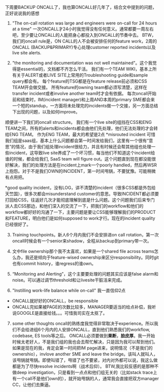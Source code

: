 下周要BACKUP ONCALL了，我也算ONCALL好几年了，结合文中提到的问题，正好说说我的感想
1. "The on-call rotation was large and engineers were on-call for 24 hours at a time"
一次ONCALL才24小时我觉得没有任何意义。通常都要一周左右吧，至少要让ONCALL的人能把身心都投入到ONCALL的节奏中去。
BTW，我们的oncall rule是，ON CALL的人不会被安排任何的feature work，2周的ONCALL (BACKUP&PRIMARY)专心处理customer reported incidents以及live site alerts.

2. "the monitoring and documentation was not well maintained"。这个我觉得是essential的，文档都不齐怎么干活。
我们有一个TEAM WIKI，基本上所有关于ALERT或者LIVE SITE上常用的Troubleshooting guide和sample query都会有。
每个feature的TSG都是在feature release前必须和CSS TEAM开会做交接。
所有feature的owning team都必须写清楚，这样在transfer incident或者involve another team时才会有依据。
每次oncall开始前和结束时，IM(incident manager)和上周AND本周的primary SME都会来一个短的standup，一方面将未处理完的incidents做一个交接，另一方面总结下出现的问题，以及如何improve。

顺便讲一下我们的oncall structure。
我们有一个live site的组挡在CSS和ENG TEAM之间，所有的alerts和incidents都会由他们先处理，他们无法处理的才会转给ENG TEAM。
作为ENG TEAM，最大的希望是2点
*misrouted incident
可惜我们组是saas组，基本上什么问题都会第一时间发给我们，这里有一个很有“意思”的情况，由于我们组处理incident很给力，并且有时候还会帮其他组也处理一些incident，这导致live site养成了一个坏习惯，每当他们不知道这个incident给谁的时候，都会给我们, SaaS team will figure out。这个问题直到现在都没能很好解决，我们的处理方法是在incident上mark一个poorly handled，然后再WSR上抱怨。对于不是我们OWN的INCIDENT，第一时间甩锅，不要犹豫。可能稍微有点用把。

*good quality incident，没有LOG，讲不清楚的incident（很多CSS都是外包给天竺国），很多次都会misunderstand customer的意思。导致INCIDENT都必须要打回给CSS，往返好几次才能彻底理解到底是什么问题。这个问题我们后来专门派人去CSS那边，和他们深入的交流了一下，把我们的workflow和他们的workflow都好好的沟通了一下，主要问题是要让CSS能够理解我们的PRODUCT和FEATURE，明白他们是如何supposed to work才行。现在的incident quality已经很好了。

3. Training touchpoints。新人6个月内我们不会安排进on call rotation，第一次oncall时候会有一个senior来shadow，全程从backup到primary带一次。

4. 文中file ownership那个我不太喜欢，如果是一个shared file across teams怎么办，我还是倾向于feature-wised ownership来区分responsibility。同时git也有commit history，谁regress的谁own。

5. “Monitoring and Alerting”，这个主要要处理的问题其实应该是false alarm和noise。可以通过调节threshold和让livesite干脏活来完成。

6. "Instilling work-life balance while on-call"
我一直信仰2点
* ONCALL就好好的ONCALL，be responsible
* ONCALL完如果被PAGE的次数比较多，MANAGER要适当的给点补偿，我听说GOOGLE是直接给钱。。。可惜我司实在太抠了。

7. some other thoughts
oncall的熟练度我觉得非常取决于experience。所以我们不会给进组6个月内的人安排ONCALL，直到他们熟悉我们的workflow, codebase, ES tools等之后。
ONCALL必须要做到**果断**，**脸皮厚**。我一开始时候太老好人，不是我们组的我也会去帮忙解决，只是因为我可以帮到他们。
如果是现在的我，肯定会第一时间把IM page进来，说明情况（不是我们的ownershio），invlove another SME and leave the bridge。该叫人就叫人，该甩锅就甩锅。即使叫错了，甩错了也不要紧，对内对外都可以说，我这么做都是为了尽快resolve incidents啊（战术后仰）。
BTW,我比较反感的是那种不做deep investigation，只是看到一点点和他们组无关的（比如stack trace上有一个call不是他们own的），就开始甩锅的人，通常我会直接把双方manager CC，让他们去撕逼。